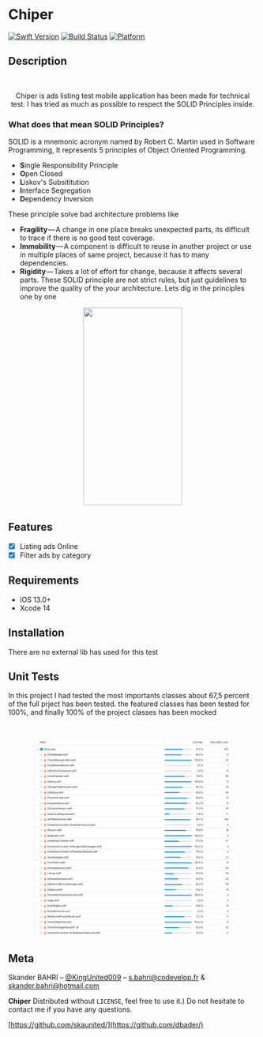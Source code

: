 # Chiper

[![Swift Version][swift-image]][swift-url]
[![Build Status][travis-image]][travis-url]
[![Platform](https://img.shields.io/cocoapods/p/LFAlertController.svg?style=flat)](http://cocoapods.org/pods/LFAlertController)

## Description
<br />
<p align="center">
  <p align="center">
  Chiper is ads listing test mobile application has been made for technical test. I has tried as much as possible to respect the SOLID Principles inside.
  </p>
</p>

### What does that mean SOLID Principles?
SOLID is a mnemonic acronym named by Robert C. Martin used in Software Programming, It represents 5 principles of Object Oriented Programming.
- **S**ingle Responsibility Principle 
- **O**pen Closed
- **L**iskov's Subsititution
- **I**nterface Segregation
- **D**ependency Inversion 

These principle solve bad architecture problems like 
- **Fragility** — A change in one place breaks unexpected parts, its difficult to trace if there is no good test coverage.
- **Immobility** — A component is difficult to reuse in another project or use in multiple places of same project, because it has to many dependencies.
- **Rigidity** — Takes a lot of effort for change, because it affects several parts. 
These SOLID principle are not strict rules, but just guidelines to improve the quality of the your architecture.
Lets dig in the principles one by one

<p align="center">
<img src= "https://github.com/skaunited/Chiper/blob/master/Chiper/Demo/ezgif.com-gif-maker.gif" width="200" height="400" >
</p>

## Features

- [x] Listing ads Online
- [x] Filter ads by category

## Requirements

- iOS 13.0+
- Xcode 14

## Installation
<p>There are no external lib has used for this test</p>

## Unit Tests
<p>In this project I had tested the most importants classes about 67,5 percent of the full prject has been tested. the featured classes has been tested for 100%, and finally 100% of the project classes has been mocked </p>
<br>
<p align="center">
<img src= "https://github.com/skaunited/Chiper/blob/master/Chiper/Demo/unitTests.png" width="400" height="400" >
</p>

## Meta

Skander BAHRI – [@KingUnited009](https://twitter.com/KingUnited009) – s.bahri@codevelop.fr & skander.bahri@hotmail.com

**Chiper** Distributed without ``LICENSE``, feel free to use it.)
Do not hesitate to contact me if you have any questions.  

[https://github.com/skaunited/](https://github.com/dbader/)

[swift-image]:https://img.shields.io/badge/swift-5.7-orange.svg
[swift-url]: https://swift.org/
[travis-image]: https://img.shields.io/travis/dbader/node-datadog-metrics/master.svg?style=flat-square
[travis-url]: https://travis-ci.org/dbader/node-datadog-metrics
